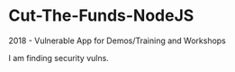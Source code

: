 # Cut-The-Funds-NodeJS
2018 - Vulnerable App for Demos/Training and Workshops

I am finding security vulns.
